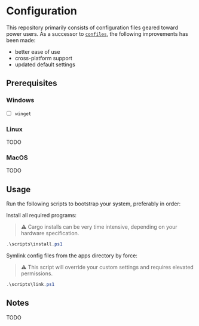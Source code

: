 # Configuration

This repository primarily consists of configuration files geared toward power users.
As a successor to [`confiles`](https://github.com/StefanGreve/confiles), the following
improvements has been made:

- better ease of use
- cross-platform support
- updated default settings

## Prerequisites

### Windows

- [ ] `winget`

### Linux

TODO

### MacOS

TODO

## Usage

Run the following scripts to bootstrap your system, preferably in order:

Install all required programs:

> ⚠ Cargo installs can be very time intensive, depending on your hardware specification.

```powershell
.\scripts\install.ps1
```

Symlink config files from the apps directory by force:

> ⚠ This script will override your custom settings and requires elevated permissions.

```powershell
.\scripts\link.ps1
```

## Notes

TODO
